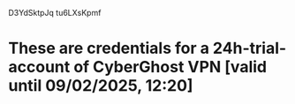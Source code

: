 D3YdSktpJq
tu6LXsKpmf
# These are credentials for a 24h-trial-account of CyberGhost VPN [valid until 09/02/2025, 12:20]
